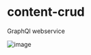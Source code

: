 ﻿# content-crud
GraphQl webservice

![image](https://user-images.githubusercontent.com/36532618/231239511-9bf32020-7c7b-451f-9144-0240c00c2d7c.png)
